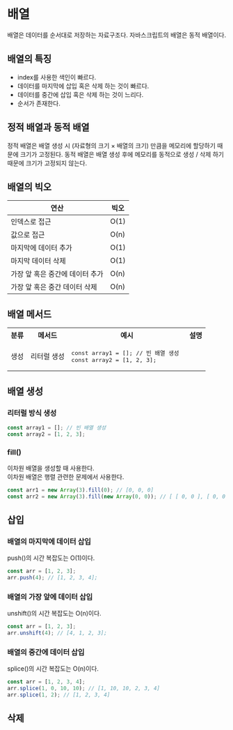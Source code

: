 # 배열

배열은 데이터를 순서대로 저장하는 자료구조다.
자바스크립트의 배열은 동적 배열이다.

## 배열의 특징

- index를 사용한 색인이 빠르다.
- 데이터를 마지막에 삽입 혹은 삭제 하는 것이 빠르다.
- 데이터를 중간에 삽입 혹은 삭제 하는 것이 느리다.
- 순서가 존재한다.

## 정적 배열과 동적 배열

정적 배열은 배열 생성 시 (자료형의 크기 × 배열의 크기) 만큼을 메모리에 할당하기 때문에 크기가 고정된다.
동적 배열은 배열 생성 후에 메모리를 동적으로 생성 / 삭제 하기 때문에 크기가 고정되지 않는다.

## 배열의 빅오

| 연산                            | 빅오 |
| ------------------------------- | ---- |
| 인덱스로 접근                   | O(1) |
| 값으로 접근                     | O(n) |
| 마지막에 데이터 추가            | O(1) |
| 마지막 데이터 삭제              | O(1) |
| 가장 앞 혹은 중간에 데이터 추가 | O(n) |
| 가장 앞 혹은 중간 데이터 삭제   | O(n) |

## 배열 메서드

<table>
    <tr>
        <th>분류</th>
        <th>메서드</th>
        <th>예시</th>
        <th>설명</th>
    </tr>
    <tr>
    <td>생성</td>
    <td>리터럴 생성</td>
    <td>
        <pre lang="javascript">const array1 = []; // 빈 배열 생성 
const array2 = [1, 2, 3];</pre>
    </td>
    <td></td>    
    </tr>
</table>

## 배열 생성

### 리터럴 방식 생성

```javascript
const array1 = []; // 빈 배열 생성
const array2 = [1, 2, 3];
```

### fill()

이차원 배열을 생성할 때 사용한다.<br>
이차원 배열은 행렬 관련한 문제에서 사용한다.

```javascript
const arr1 = new Array(3).fill(0); // [0, 0, 0]
const arr2 = new Array(3).fill(new Array(0, 0)); // [ [ 0, 0 ], [ 0, 0 ], [ 0, 0 ] ]
```

## 삽입

### 배열의 마지막에 데이터 삽입

push()의 시간 복잡도는 O(1)이다.

```javascript
const arr = [1, 2, 3];
arr.push(4); // [1, 2, 3, 4];
```

### 배열의 가장 앞에 데이터 삽입

unshift()의 시간 복잡도는 O(n)이다.

```javascript
const arr = [1, 2, 3];
arr.unshift(4); // [4, 1, 2, 3];
```

### 배열의 중간에 데이터 삽입

splice()의 시간 복잡도는 O(n)이다.

```javascript
const arr = [1, 2, 3, 4];
arr.splice(1, 0, 10, 10); // [1, 10, 10, 2, 3, 4]
arr.splice(1, 2); // [1, 2, 3, 4]
```

## 삭제

###
